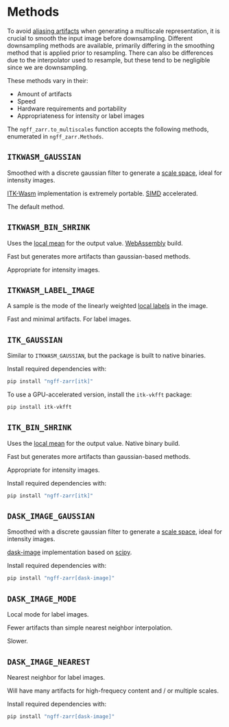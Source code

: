 # Methods

To avoid [aliasing artifacts] when generating a multiscale representation, it is
crucial to smooth the input image before downsampling. Different downsampling
methods are available, primarily differing in the smoothing method that is
applied prior to resampling. There can also be differences due to the
interpolator used to resample, but these tend to be negligible since we are
downsampling.

These methods vary in their:

- Amount of artifacts
- Speed
- Hardware requirements and portability
- Appropriateness for intensity or label images

The `ngff_zarr.to_multiscales` function accepts the following methods,
enumerated in `ngff_zarr.Methods`.

## `ITKWASM_GAUSSIAN`

Smoothed with a discrete gaussian filter to generate a [scale space], ideal for
intensity images.

[ITK-Wasm] implementation is extremely portable. [SIMD] accelerated.

The default method.

## `ITKWASM_BIN_SHRINK`

Uses the [local mean] for the output value. [WebAssembly] build.

Fast but generates more artifacts than gaussian-based methods.

Appropriate for intensity images.

## `ITKWASM_LABEL_IMAGE`

A sample is the mode of the linearly weighted [local labels] in the image.

Fast and minimal artifacts. For label images.

## `ITK_GAUSSIAN`

Similar to `ITKWASM_GAUSSIAN`, but the package is built to native binaries.

Install required dependencies with:

```sh
pip install "ngff-zarr[itk]"
```

To use a GPU-accelerated version, install the `itk-vkfft` package:

```sh
pip install itk-vkfft
```

## `ITK_BIN_SHRINK`

Uses the [local mean] for the output value. Native binary build.

Fast but generates more artifacts than gaussian-based methods.

Appropriate for intensity images.

Install required dependencies with:

```sh
pip install "ngff-zarr[itk]"
```

## `DASK_IMAGE_GAUSSIAN`

Smoothed with a discrete gaussian filter to generate a [scale space], ideal for
intensity images.

[dask-image] implementation based on [scipy].

Install required dependencies with:

```sh
pip install "ngff-zarr[dask-image]"
```

## `DASK_IMAGE_MODE`

Local mode for label images.

Fewer artifacts than simple nearest neighbor interpolation.

Slower.

## `DASK_IMAGE_NEAREST`

Nearest neighbor for label images.

Will have many artifacts for high-frequecy content and / or multiple scales.

Install required dependencies with:

```sh
pip install "ngff-zarr[dask-image]"
```


[aliasing artifacts]:
  https://en.wikipedia.org/wiki/Nyquist%E2%80%93Shannon_sampling_theorem
[dask-image]: https://image.dask.org/
[ITK-Wasm]: https://wasm.itk.orghttps://image.dask.org/
[local mean]: https://doi.org/10.54294/p39qox
[local labels]: https://doi.org/10.54294/nr6iii
[SIMD]: https://en.wikipedia.org/wiki/Single_instruction,_multiple_data
[scale space]: https://en.wikipedia.org/wiki/Scale_space
[scipy]: https://scipy.org/
[WebAssembly]: https://webassembly.org/
